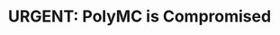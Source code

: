 ---
layout: post
title: "URGENT: PolyMC is Compromised"
image: /assets/blog/polymc-compromised.png
permalink: /blog/polymc-compromised
main-text: | 
  PolyMC's maintainer has gone rouge and compromised the project, and there is a chance they will push malicous code via an update **even if autoupdate is disabled.**

  If you have PolyMC installed uninstall it ASAP. The longer it is installed the more at risk you are.

  If you have used PolyMC in the past or use it now, your Microsoft account you've used to sign-in to PolyMC could also be at risk, make sure you remove PolyMC's access from your Microsoft account here: [https://account.live.com/consent/Manage](https://account.live.com/consent/Manage)
  
  ~~For the time being, use other launchers, MultiMC, Vanilla, etc.. Anything that is trusted is better than the risk PolyMC poses currently.~~ See the update below for information of what to use instead of PolyMC

  UPDATE: The maintainers & contributors from PolyMC that were kicked out have created their own replacement for PolyMC, Prism Launcher.

  If you're looking for what to do now, check out Prism Launcher's latest release on [their website!](https://prismlauncher.org/download/)
markdown: true
---